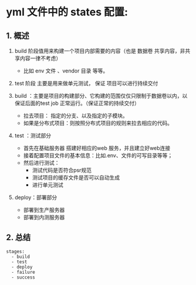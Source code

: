 # yml 文件中的 states 配置:

## 1. 概述
1. build 阶段值用来构建一个项目内部需要的内容（也是 数据卷 共享内容，非共享内容一律不考虑）
    * 比如 env 文件 、vendor 目录 等等。
2. test 阶段 主要是用来做单元测试， 保证 项目可以进行持续交付
    

1. build ：主要是项目的构建部分、它构建的范围仅仅只限制于数据卷以内，以保证后面的test job 正常运行。（保证正常的持续交付）
    * 拉去项目： 指定的分支、以及指定的子模块。
    * 如果是分布式项目：则按照分布式项目的规则来拉去相应的代码。
2. test ：测试部分
    * 首先在基础服务器 搭建好相应的web 服务，并且建立好web连接
    * 接着配置项目文件的基本信息：比如.env、文件的可写目录等等；
    * 然后进行测试：
        * 测试代码是否符合psr规范
        * 测试项目的缓存文件是否可以自动生成
        * 进行单元测试
3. deploy：部署部分
    * 部署到生产服务器
    * 部署到内测服务器

## 2. 总结
```
stages:
  - build
  - test
  - deploy
  - failure
  - success
```